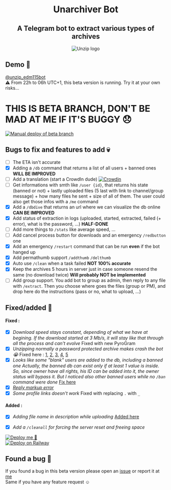 <div align="center">

# Unarchiver Bot
## A Telegram bot to extract various types of archives
![Unzip logo](https://telegra.ph/file/426207477776ffa00519f.png)
</div>
  
  
## Demo 🥰

[@unzip_edm115bot](https://t.me/unzip_edm115bot)  
⚠️ From 22h to 06h UTC+1, this beta version is running. Try it at your own risks…  
  
# **THIS IS BETA BRANCH, DON'T BE MAD AT ME IF IT'S BUGGY 😞**
[![Manual deploy of beta branch](https://github.com/EDM115/unzip-bot/actions/workflows/beta-auto-deploy.yml/badge.svg?branch=beta)](https://github.com/EDM115/unzip-bot/actions/workflows/beta-auto-deploy.yml)  
  
  
## Bugs to fix and features to add 💀  
  
- [ ] The ETA isn't accurate
- [x] Adding a `/db` command that returns a list of all users + banned ones **WILL BE IMPROVED**
- [ ] Add a translation (start a CrowdIn dude) [![Crowdin](https://badges.crowdin.net/unzip-bot-edm115/localized.svg)](https://crowdin.com/project/unzip-bot-edm115)
- [ ] Get informations with smth like `/user {id}`, that returns his state (banned or not) + lastly uploaded files (5 last with link to channel/group message) + how many files he sent + size of all of them. The user could also get those infos with a `/me` command
- [x] Add a `/dbdive` that returns an url where we can visualize the db online **CAN BE IMPROVED**
- [x] Add status of extraction in logs (uploaded, started, extracted, failed (+ error), what is the password, …) **HALF-DONE**
- [ ] Add more things to `/stats` like average speed, …
- [ ] Add cancel process button for downloads and an emergency `/redbutton` one
- [x] Add an emergency `/restart` command that can be run **even** if the bot hanged up
- [x] Add permathumb support `/addthumb` `/delthumb`
- [x] Auto use `/clean` when a task failed **NOT 100% accurate**
- [x] Keep the archives 5 hours in server just in case someone resend the same (no download twice) **Will probably NOT be implemented**
- [ ] Add group support. You add bot to group as admin, then reply to any file with `/extract`. Then you choose where goes the files (group or PM), and drop here do the instructions (pass or no, what to upload, …)
  
## Fixed/added :partying_face:
#### Fixed :
- [x] *Download speed stays constant, depending of what we have at begining. If the download started at 3 Mb/s, it will stay like that through all the process and can't evolve* Fixed with new PyroGram
- [x] *Unzipping normally a password protected archive makes crash the bot 😭* Fixed here : [1](https://github.com/EDM115/unzip-bot/commit/41adcb26d11fa0df2425e7aa1654c88d5a4b2151), [2](https://github.com/EDM115/unzip-bot/commit/e933acdf3b61ee1cc92a194cb53c491537405c8f), [3](https://github.com/EDM115/unzip-bot/commit/db59780a14cbde2da53e739f62462719a3c95cd4), [4](https://github.com/EDM115/unzip-bot/commit/9ed2bb8621f8fb874912d8d7b103af83075c0202), [5](https://github.com/EDM115/unzip-bot/commit/5d6004aaae3a494b2e2a83b9c980cb3c4b94c731)
- [x] *Looks like some "blank" users are added to the db, including a banned one Actually, the banned db can exist only if at least 1 value is inside. So, since owner have all rights, his ID can be added into it, the owner status will bypass it. But I noticed also other banned users while no `/ban` command were done* [Fix here](https://github.com/EDM115/unzip-bot/commit/6b69084cd7337453effb7e9015d2c77da83f8d81)
- [x] [*Reply markup error*](https://github.com/EDM115/unzip-bot/issues/2)
- [x] *Some profile links doesn't work* Fixed with replacing `.` with `_`

#### Added :
- [x] *Adding file name in description while uploading* [Added here](https://github.com/EDM115/unzip-bot/commit/37e534873baba858583729f27927f42da368ed86)
- [x] *Add a `/cleanall` for forcing the server reset and freeing space*

  
[![Deploy me 🥺](https://www.herokucdn.com/deploy/button.svg)](https://www.heroku.com/deploy?template=https://github.com/EDM115/unzip-bot/tree/beta)  
[![Deploy on Railway](https://railway.app/button.svg)](https://railway.app/new/template/ENIia-?referralCode=EDM115)  
  
## Found a bug 🐞

If you found a bug in this beta version please open an [issue](https://github.com/EDM115/unzip-bot/issues) or report it at [me](https://t.me/EDM115)  
Same if you have any feature request ☺️
